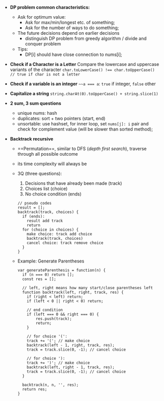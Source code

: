 - **DP problem common characteristics:**

  - Ask for optimum value:
    - Ask for max/min/longest etc. of something;
    - Ask for the number of ways to do something;
  - The future decisions depend on earlier decisions
    - distinguish DP problem from greedy algorithm / divide and conquer problem
  - Tips:
    - DP[i] should have close connection to nums[i];
      <br>

- **Check if a Character is a Letter**
  Compare the lowercase and uppercase variants of the character
  `char.toLowerCase() !== char.toUpperCase() // true if char is not a letter`
  <br>

- **Check if a variable is an integer**
  `~~a === a`: `true` if integer, `false` other
  <br>

- **Capitalize a string**
  `string.charAt(0).toUpperCase() + string.slice(1)`
  <br>

- **2 sum, 3 sum questions**
  - unique nums: hash
  - duplicates: sort + two pointers (start, end)
  - unsortable: use hashset, for inner loop, set `nums[j]: i` pair and check for complement value (will be slower than sorted method);
    <br>
- **Backtrack recursive**

  - ==Permutation==, similar to DFS (_depth first search_), traverse through all possible outcome
  - its time complexity will always be
  - 3Q (three questions):

    1. Decisions that have already been made (track)
    1. Choices list (choice)
    1. No choice condition (ends)

    ```
    // pseudo codes
    result = [];
    backtrack(track, choices) {
      if (ends):
        result add track
        return
      for (choice in choices) {
        make choice: track add choice
        backtrack(track, choices)
        cancel choice: track remove choice
      }
    }
    ```

  - Example: Generate Parentheses

    ```
    var generateParenthesis = function(n) {
      if (n === 0) return [];
      const res = [];

      // left, right means how many start/close parentheses left
      function backtrack(left, right, track, res) {
        if (right < left) return;
        if (left < 0 || right < 0) return;

        // end condition
        if (left === 0 && right === 0) {
            res.push(track);
            return;
        }

        // for choice '(':
        track += '('; // make choice
        backtrack(left - 1, right, track, res);
        track = track.slice(0, -1); // cancel choice

        // for choice '):
        track += ')'; // make choice
        backtrack(left, right - 1, track, res);
        track = track.slice(0, -1); // cancel choice
      }

      backtrack(n, n, '', res);
      return res;
    }
    ```
